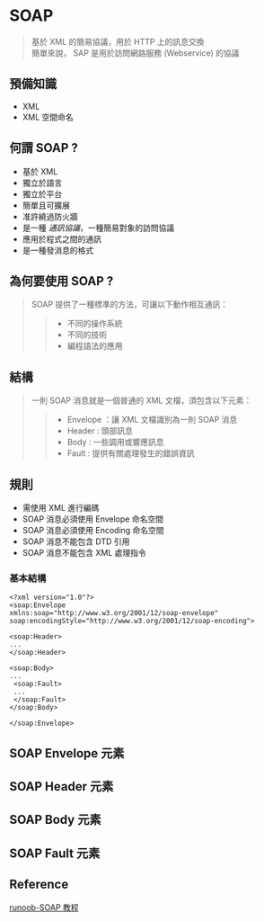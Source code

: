 # SOAP
> 基於 XML 的簡易協議，用於 HTTP 上的訊息交換\
> 簡單來說， SAP 是用於訪問網路服務 (Webservice) 的協議

## 預備知識
- XML
- XML 空間命名 

## 何謂 SOAP ?
- 基於 XML
- 獨立於語言
- 獨立於平台
- 簡單且可擴展
- 准許繞過防火牆
- 是一種 *通訊協議*，一種簡易對象的訪問協議
- 應用於程式之間的通訊
- 是一種發消息的格式

## 為何要使用 SOAP ?
> SOAP 提供了一種標準的方法，可讓以下動作相互通訊：
> > - 不同的操作系統 
> > - 不同的技術
> > - 編程語法的應用

## 結構
 > 一則 SOAP 消息就是一個普通的 XML 文檔，須包含以下元素：
 > > - Envelope ：讓 XML 文檔識別為一則 SOAP 消息
 > > - Header : 頭部訊息
 > > - Body : 一些調用或響應訊息
 > > - Fault : 提供有關處理發生的錯誤資訊

 ## 規則
 - 需使用 XML 進行編碼
 -  SOAP 消息必須使用 Envelope 命名空間
 -  SOAP 消息必須使用 Encoding 命名空間
 -  SOAP 消息不能包含 DTD 引用
 -  SOAP 消息不能包含 XML 處理指令

 ### 基本結構
 ```
<?xml version="1.0"?>
<soap:Envelope
xmlns:soap="http://www.w3.org/2001/12/soap-envelope"
soap:encodingStyle="http://www.w3.org/2001/12/soap-encoding">

<soap:Header>
...
</soap:Header>

<soap:Body>
...
  <soap:Fault>
  ...
  </soap:Fault>
</soap:Body>

</soap:Envelope>
 ```


## SOAP Envelope 元素


## SOAP Header 元素

## SOAP Body 元素

## SOAP Fault 元素



 ## Reference

[runoob-SOAP 教程](https://www.runoob.com/soap/soap-tutorial.html)